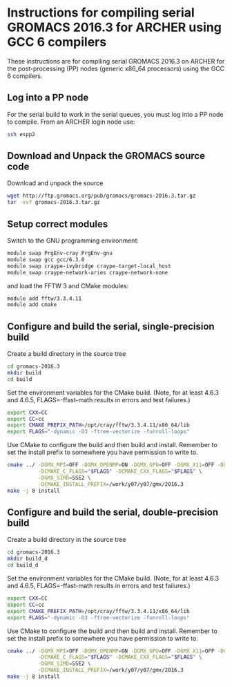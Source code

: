 Instructions for compiling serial GROMACS 2016.3 for ARCHER using GCC 6 compilers
=================================================================================

These instructions are for compiling serial GROMACS 2016.3 on ARCHER for the post-processing (PP)
nodes (generic x86_64 processors) using the GCC 6 compilers.

Log into a PP node
------------------

For the serial build to work in the serial queues, you must log into a PP node to compile.
From an ARCHER login node use:

```bash
ssh espp2
```

Download and Unpack the GROMACS source code
-------------------------------------------

Download and unpack the source

```bash
wget http://ftp.gromacs.org/pub/gromacs/gromacs-2016.3.tar.gz
tar -xvf gromacs-2016.3.tar.gz
```

Setup correct modules
---------------------

Switch to the GNU programming environment:

```bash
module swap PrgEnv-cray PrgEnv-gnu
module swap gcc gcc/6.3.0
module swap craype-ivybridge craype-target-local_host
module swap craype-network-aries craype-network-none
```

and load the FFTW 3 and CMake modules:

```bash
module add fftw/3.3.4.11
module add cmake
```

Configure and build the serial, single-precision build
------------------------------------------------------

Create a build directory in the source tree

```bash
cd gromacs-2016.3
mkdir build
cd build
```

Set the environment variables for the CMake build. (Note, for at least
4.6.3 and 4.6.5, FLAGS=-ffast-math results in errors and test failures.)

```bash
export CXX=CC
export CC=cc
export CMAKE_PREFIX_PATH=/opt/cray/fftw/3.3.4.11/x86_64/lib
export FLAGS="-dynamic -O3 -ftree-vectorize -funroll-loops"
```

Use CMake to configure the build and then build and install. Remember to set the install 
prefix to somewhere you have permission to write to.

```bash
cmake ../ -DGMX_MPI=OFF -DGMX_OPENMP=ON -DGMX_GPU=OFF -DGMX_X11=OFF -DGMX_DOUBLE=OFF \
          -DCMAKE_C_FLAGS="$FLAGS" -DCMAKE_CXX_FLAGS="$FLAGS" \
          -DGMX_SIMD=SSE2 \
          -DCMAKE_INSTALL_PREFIX=/work/y07/y07/gmx/2016.3
make -j 8 install
```

Configure and build the serial, double-precision build
------------------------------------------------------

Create a build directory in the source tree

```bash
cd gromacs-2016.3
mkdir build_d
cd build_d
```

Set the environment variables for the CMake build. (Note, for at least
4.6.3 and 4.6.5, FLAGS=-ffast-math results in errors and test failures.)

```bash
export CXX=CC
export CC=cc
export CMAKE_PREFIX_PATH=/opt/cray/fftw/3.3.4.11/x86_64/lib
export FLAGS="-dynamic -O3 -ftree-vectorize -funroll-loops"
```

Use CMake to configure the build and then build and install. Remember to set the install 
prefix to somewhere you have permission to write to.

```bash
cmake ../ -DGMX_MPI=OFF -DGMX_OPENMP=ON -DGMX_GPU=OFF -DGMX_X11=OFF -DGMX_DOUBLE=ON \
          -DCMAKE_C_FLAGS="$FLAGS" -DCMAKE_CXX_FLAGS="$FLAGS" \
          -DGMX_SIMD=SSE2 \
          -DCMAKE_INSTALL_PREFIX=/work/y07/y07/gmx/2016.3
make -j 8 install
```

